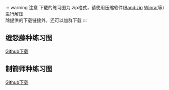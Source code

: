 ::: warning 注意
下载的练习图为.zip格式，请使用压缩软件([Bandizip](https://www.bandisoft.com/bandizip/) [Winrar](http://www.winrar.com.cn/)等)进行解压   
除提供的下载链接外，还可以加群下载
:::
## 缠怨藤种练习图
[Github下载](https://github.com/r0hkx/vine-ssg-practice/releases)

## 制箭师种练习图
[Github下载](https://github.com/WidePaggi/FletcherMap/releases)
